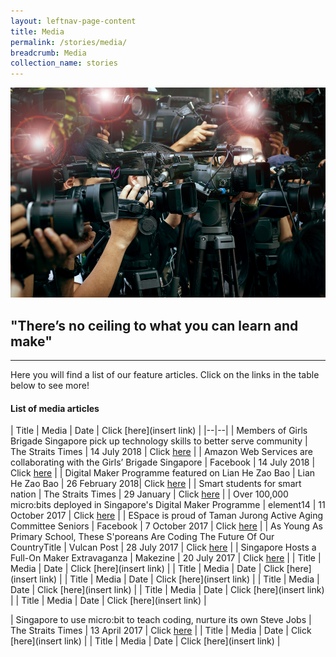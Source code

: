 ```yaml
---
layout: leftnav-page-content
title: Media
permalink: /stories/media/
breadcrumb: Media
collection_name: stories
---
```

![media main image](/images/stories/media/media-main-page.jpg)

## "There’s no ceiling to what you can learn and make" 


---

Here you will find a list of our feature articles. Click on the links in the table below to see more!

#### List of media articles

| Title | Media | Date | Click [here](insert link) |
|--|--|
| Members of Girls Brigade Singapore pick up technology skills to better serve community | The Straits Times  | 14 July 2018 | Click [here](https://www.straitstimes.com/singapore/members-of-girls-brigade-singapore-pick-up-technology-skills-to-better-serve-community) |
| Amazon Web Services are collaborating with the Girls’ Brigade Singapore | Facebook | 14 July 2018 | Click [here](https://www.facebook.com/amazonwebservices/videos/1735724719798219/) |
| Digital Maker Programme featured on Lian He Zao Bao | Lian He Zao Bao  | 26 February 2018| Click [here](https://www.zaobao.com.sg/news/singapore/story20180226-837967) |
| Smart students for smart nation | The Straits Times | 29 January | Click [here](https://www.straitstimes.com/singapore/education/smart-students-for-smart-nation) |
| Over 100,000 micro:bits deployed in Singapore's Digital Maker Programme | element14 | 11 October 2017 | Click [here](https://www.element14.com/community/community/stem-academy/microbit/blog/2017/10/10/over-100000-microbits-deployed-in-singapores-digital-maker-programme) |
| ESpace is proud of Taman Jurong Active Aging Committee Seniors | Facebook | 7 October 2017 | Click [here](https://www.facebook.com/EspaceCW/videos/vb.1185282284824920/1661212403898570/?type=2&theater) |
| As Young As Primary School, These S'poreans Are Coding The Future Of Our CountryTitle | Vulcan Post | 28 July 2017 | Click [here](https://vulcanpost.com/617312/code-xtremeapps-2017-hackathon/) |
| Singapore Hosts a Full-On Maker Extravaganza | Makezine | 20 July 2017 | Click [here](https://makezine.com/2017/07/20/singapore-hosts-full-maker-extravaganza/) |
| Title | Media | Date | Click [here](insert link) |
| Title | Media | Date | Click [here](insert link) |
| Title | Media | Date | Click [here](insert link) |
| Title | Media | Date | Click [here](insert link) |
| Title | Media | Date | Click [here](insert link) |
| Title | Media | Date | Click [here](insert link) |

| Singapore to use micro:bit to teach coding, nurture its own Steve Jobs | The Straits Times | 13 April 2017 | Click [here](https://www.straitstimes.com/singapore/singapore-to-use-microbit-to-teach-coding-nurture-its-own-steve-jobs) |
| Title | Media | Date | Click [here](insert link) |
| Title | Media | Date | Click [here](insert link) |

